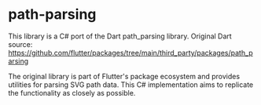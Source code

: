 # path-parsing
This library is a C# port of the Dart path_parsing library.
Original Dart source: https://github.com/flutter/packages/tree/main/third_party/packages/path_parsing

The original library is part of Flutter's package ecosystem and provides utilities
for parsing SVG path data. This C# implementation aims to replicate the functionality
as closely as possible.
